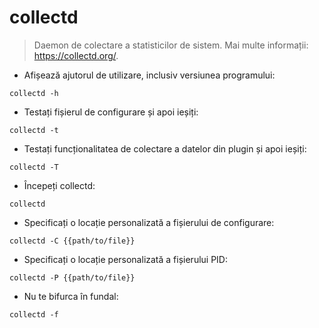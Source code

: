 # collectd

> Daemon de colectare a statisticilor de sistem.
> Mai multe informații: <https://collectd.org/>.

- Afișează ajutorul de utilizare, inclusiv versiunea programului:

`collectd -h`

- Testați fișierul de configurare și apoi ieșiți:

`collectd -t`

- Testați funcționalitatea de colectare a datelor din plugin și apoi ieșiți:

`collectd -T`

- Începeți collectd:

`collectd`

- Specificați o locație personalizată a fișierului de configurare:

`collectd -C {{path/to/file}}`

- Specificați o locație personalizată a fișierului PID:

`collectd -P {{path/to/file}}`

- Nu te bifurca în fundal:

`collectd -f`
